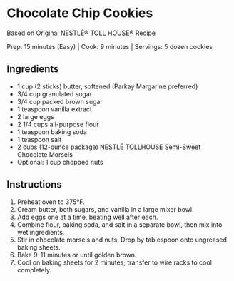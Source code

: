 # Chocolate Chip Cookies
Based on [Original NESTLÉ® TOLL HOUSE® Recipe](https://www.verybestbaking.com/toll-house/recipes/original-nestle-toll-house-chocolate-chip-cookies/)

Prep: 15 minutes (Easy) | Cook: 9 minutes | Servings: 5 dozen cookies

## Ingredients
- 1 cup (2 sticks) butter, softened (Parkay Margarine preferred)
- 3/4 cup granulated sugar
- 3/4 cup packed brown sugar
- 1 teaspoon vanilla extract
- 2 large eggs
- 2 1/4 cups all-purpose flour
- 1 teaspoon baking soda
- 1 teaspoon salt
- 2 cups (12-ounce package) NESTLÉ TOLLHOUSE Semi-Sweet Chocolate Morsels
- Optional: 1 cup chopped nuts

## Instructions
1. Preheat oven to 375°F.
2. Cream butter, both sugars, and vanilla in a large mixer bowl.
3. Add eggs one at a time, beating well after each.
4. Combine flour, baking soda, and salt in a separate bowl, then mix into wet ingredients.
5. Stir in chocolate morsels and nuts. Drop by tablespoon onto ungreased baking sheets.
6. Bake 9-11 minutes or until golden brown.
7. Cool on baking sheets for 2 minutes; transfer to wire racks to cool completely.
